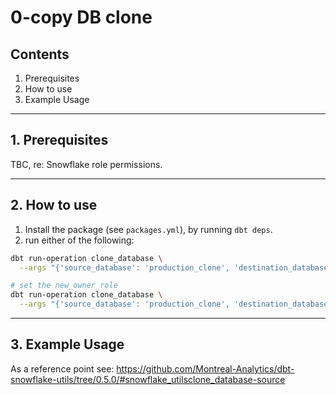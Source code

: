 # 0-copy DB clone

## Contents

1. Prerequisites
2. How to use
3. Example Usage

---

## 1. Prerequisites

TBC, re: Snowflake role permissions.

---

## 2. How to use

1. Install the package (see `packages.yml`), by running `dbt deps`.
2. run either of the following:

```bash
dbt run-operation clone_database \
  --args "{'source_database': 'production_clone', 'destination_database': 'developer_clone'}"

# set the new_owner_role
dbt run-operation clone_database \
  --args "{'source_database': 'production_clone', 'destination_database': 'developer_clone', 'new_owner_role': 'developer_role'}"
```

---

## 3. Example Usage

As a reference point see: https://github.com/Montreal-Analytics/dbt-snowflake-utils/tree/0.5.0/#snowflake_utilsclone_database-source
